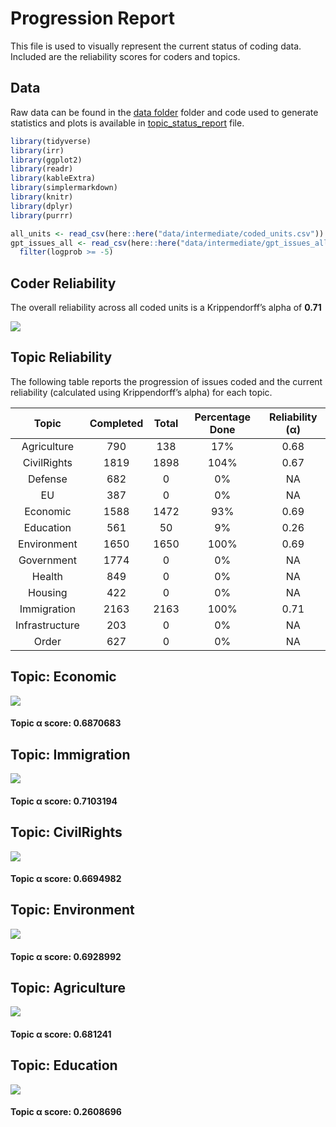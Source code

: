 # Progression Report


This file is used to visually represent the current status of coding
data. Included are the reliability scores for coders and topics.

## Data

Raw data can be found in the [data
folder](https://github.com/vanatteveldt/issuepositions/tree/main/data)
folder and code used to generate statistics and plots is available in
[topic_status_report](https://github.com/vanatteveldt/issuepositions/blob/main/src/data-processing/topic_status_report.R)
file.

``` r
library(tidyverse)
library(irr)
library(ggplot2)
library(readr)
library(kableExtra)
library(simplermarkdown)
library(knitr)
library(dplyr)
library(purrr)
```

``` r
all_units <- read_csv(here::here("data/intermediate/coded_units.csv"))
gpt_issues_all <- read_csv(here::here("data/intermediate/gpt_issues_all.csv")) |>
  filter(logprob >= -5)
```

## Coder Reliability

The overall reliability across all coded units is a Krippendorff’s alpha
of **0.71**

![](topic_report_files/figure-commonmark/plot-alpha-1.png)

## Topic Reliability

The following table reports the progression of issues coded and the
current reliability (calculated using Krippendorff’s alpha) for each
topic.

<center>

|     Topic      | Completed | Total | Percentage Done | Reliability (α) |
|:--------------:|:---------:|:-----:|:---------------:|:---------------:|
|  Agriculture   |    790    |  138  |       17%       |      0.68       |
|  CivilRights   |   1819    | 1898  |      104%       |      0.67       |
|    Defense     |    682    |   0   |       0%        |       NA        |
|       EU       |    387    |   0   |       0%        |       NA        |
|    Economic    |   1588    | 1472  |       93%       |      0.69       |
|   Education    |    561    |  50   |       9%        |      0.26       |
|  Environment   |   1650    | 1650  |      100%       |      0.69       |
|   Government   |   1774    |   0   |       0%        |       NA        |
|     Health     |    849    |   0   |       0%        |       NA        |
|    Housing     |    422    |   0   |       0%        |       NA        |
|  Immigration   |   2163    | 2163  |      100%       |      0.71       |
| Infrastructure |    203    |   0   |       0%        |       NA        |
|     Order      |    627    |   0   |       0%        |       NA        |

</center>

## Topic: Economic

![](topic_report_files/figure-commonmark/pairwise-plots-1.png)

#### Topic α score: 0.6870683

## Topic: Immigration

![](topic_report_files/figure-commonmark/pairwise-plots-2.png)

#### Topic α score: 0.7103194

## Topic: CivilRights

![](topic_report_files/figure-commonmark/pairwise-plots-3.png)

#### Topic α score: 0.6694982

## Topic: Environment

![](topic_report_files/figure-commonmark/pairwise-plots-4.png)

#### Topic α score: 0.6928992

## Topic: Agriculture

![](topic_report_files/figure-commonmark/pairwise-plots-5.png)

#### Topic α score: 0.681241

## Topic: Education

![](topic_report_files/figure-commonmark/pairwise-plots-6.png)

#### Topic α score: 0.2608696
